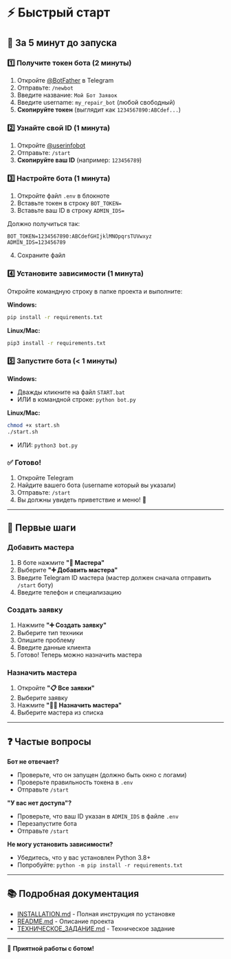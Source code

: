 # ⚡ Быстрый старт

## 🎯 За 5 минут до запуска

### 1️⃣ Получите токен бота (2 минуты)

1. Откройте [@BotFather](https://t.me/BotFather) в Telegram
2. Отправьте: `/newbot`
3. Введите название: `Мой Бот Заявок`
4. Введите username: `my_repair_bot` (любой свободный)
5. **Скопируйте токен** (выглядит как `1234567890:ABCdef...`)

### 2️⃣ Узнайте свой ID (1 минута)

1. Откройте [@userinfobot](https://t.me/userinfobot)
2. Отправьте: `/start`
3. **Скопируйте ваш ID** (например: `123456789`)

### 3️⃣ Настройте бота (1 минута)

1. Откройте файл `.env` в блокноте
2. Вставьте токен в строку `BOT_TOKEN=`
3. Вставьте ваш ID в строку `ADMIN_IDS=`

Должно получиться так:
```env
BOT_TOKEN=1234567890:ABCdefGHIjklMNOpqrsTUVwxyz
ADMIN_IDS=123456789
```

4. Сохраните файл

### 4️⃣ Установите зависимости (1 минута)

Откройте командную строку в папке проекта и выполните:

**Windows:**
```bash
pip install -r requirements.txt
```

**Linux/Mac:**
```bash
pip3 install -r requirements.txt
```

### 5️⃣ Запустите бота (< 1 минуты)

**Windows:**
- Дважды кликните на файл `START.bat`
- ИЛИ в командной строке: `python bot.py`

**Linux/Mac:**
```bash
chmod +x start.sh
./start.sh
```
- ИЛИ: `python3 bot.py`

### ✅ Готово!

1. Откройте Telegram
2. Найдите вашего бота (username который вы указали)
3. Отправьте: `/start`
4. Вы должны увидеть приветствие и меню! 🎉

---

## 📱 Первые шаги

### Добавить мастера

1. В боте нажмите **"👥 Мастера"**
2. Выберите **"➕ Добавить мастера"**
3. Введите Telegram ID мастера (мастер должен сначала отправить `/start` боту)
4. Введите телефон и специализацию

### Создать заявку

1. Нажмите **"➕ Создать заявку"**
2. Выберите тип техники
3. Опишите проблему
4. Введите данные клиента
5. Готово! Теперь можно назначить мастера

### Назначить мастера

1. Откройте **"📋 Все заявки"**
2. Выберите заявку
3. Нажмите **"👨‍🔧 Назначить мастера"**
4. Выберите мастера из списка

---

## ❓ Частые вопросы

**Бот не отвечает?**
- Проверьте, что он запущен (должно быть окно с логами)
- Проверьте правильность токена в `.env`
- Отправьте `/start`

**"У вас нет доступа"?**
- Проверьте, что ваш ID указан в `ADMIN_IDS` в файле `.env`
- Перезапустите бота
- Отправьте `/start`

**Не могу установить зависимости?**
- Убедитесь, что у вас установлен Python 3.8+
- Попробуйте: `python -m pip install -r requirements.txt`

---

## 📚 Подробная документация

- [INSTALLATION.md](INSTALLATION.md) - Полная инструкция по установке
- [README.md](README.md) - Описание проекта
- [ТЕХНИЧЕСКОЕ_ЗАДАНИЕ.md](ТЕХНИЧЕСКОЕ_ЗАДАНИЕ.md) - Техническое задание

---

🎉 **Приятной работы с ботом!**

